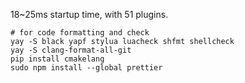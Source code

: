 18~25ms startup time, with 51 plugins.

```shell
# for code formatting and check
yay -S black yapf stylua luacheck shfmt shellcheck 
yay -S clang-format-all-git
pip install cmakelang
sudo npm install --global prettier
```
